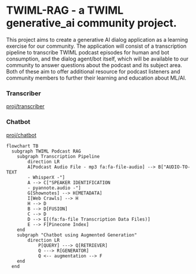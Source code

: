 # TWIML-RAG - a TWIML generative_ai community project.

This project aims to create a generative AI dialog application as a learning exercise for our community. The application will consist of a transcription pipeline to transcribe TWIML podcast episodes for human and bot consumption, and the dialog agent/bot itself, which will be available to our community to answer questions about the podcast and its subject area. Both of these aim to offer additional resource for podcast listeners and community members to further their learning and education about ML/AI.

### Transcriber
[proj/transcriber](proj/transcriber)

### Chatbot
[proj/chatbot](proj/rag)

```mermaid
flowchart TB
  subgraph TWIML Podcast RAG
    subgraph Transcription Pipeline
        direction LR
        A[Podcast Audio File - mp3 fa:fa-file-audio] --> B["AUDIO-TO-TEXT
        - WhisperX -"]
        A --> C["SPEAKER IDENTIFICATION
        - pyannote.audio -"]
        G[Shownotes] --> H[METADATA]
        I[Web Crawls] --> H
        H --> D
        B --> D[FUSION]
        C --> D
        D --> E[(fa:fa-file Transcription Data Files)]
        E --> F[Pinecone Index]
    end
    subgraph "Chatbot using Augmented Generation"
        direction LR
            P[QUERY] ---> Q[RETRIEVER]
            Q ---> R[GENERATOR]
            Q <-- augmentation --> F
    end
  end
```
